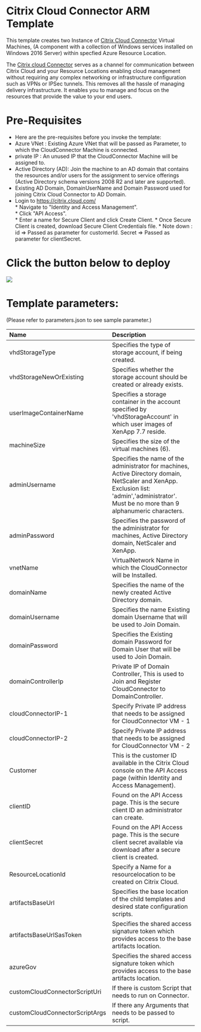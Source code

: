 # Citrix Cloud Connector ARM Template

This template creates two Instance of [Citrix Cloud Connector](https://docs.citrix.com/en-us/citrix-cloud/citrix-cloud-connector.html) Virtual Machines, (A component with a collection of Windows services installed on Windows 2016 Server) within specfied Azure Resource Location.

The [Citrix cloud Connector](https://docs.citrix.com/en-us/citrix-cloud/citrix-cloud-connector.html) serves as a channel for communication between Citrix Cloud and your Resource Locations enabling cloud management without requiring any complex networking or infrastructure configuration such as VPNs or IPSec tunnels. This removes all the hassle of managing delivery infrastructure. It enables you to manage and focus on the resources that provide the value to your end users.

# Pre-Requisites

* Here are the pre-requisites before you invoke the template:
* Azure VNet	: Existing Azure VNet that will be passed as Parameter, to which the CloudConnector Machine is connected.
* private IP	: An unused IP that the CloudConnector Machine will be assigned to.
* Active Directory (AD): Join the machine to an AD domain that contains the resources and/or users for the assignment to service offerings (Active Directory schema versions 2008 R2 and later are supported).
* Existing AD Domain, DomainUserName and Domain Password used for joining Citrix Cloud Connector to AD Domain.
* Login to https://citrix.cloud.com/  
		*  Navigate to "Identity and Access Management".  		
		*  Click "API Access".		
		*  Enter a name for Secure Client and click Create Client.
		*  Once Secure Client is created, download Secure Client Credentials file.
		*  Note down :
                	id	=>	Passed as parameter for customerId.
               		Secret	=>	Passed as parameter for clientSecret.




# Click the button below to deploy

<a href="https://portal.azure.com/#create/Microsoft.Template/uri/https%253A%252F%252Fraw.githubusercontent.com%252Fcitrix%252FCitrixCloudConnector-Deployment-Arm-Templates%252Fmaster%252FmainTemplate.json" target="_blank">
    <img src="http://azuredeploy.net/deploybutton.png"/>
</a>


# Template parameters:

(Please refer to parameters.json to see sample parameter.)

| Name   | Description    |
|:--- |:---|
| vhdStorageType | Specifies the type of storage account, if being created. | 
| vhdStorageNewOrExisting | Specifies whether the storage account should be created or already exists. | 
| userImageContainerName | Specifies a storage container in the account specified by 'vhdStorageAccount' in which user images of XenApp 7.7 reside. | 
| machineSize | Specifies the size of the virtual machines (6). | 
| adminUsername | Specifies the name of the administrator for machines, Active Directory domain, NetScaler and XenApp. Exclusion list: 'admin','administrator'. Must be no more than 9 alphanumeric characters. | 
| adminPassword	| Specifies the password of the administrator for machines, Active Directory domain, NetScaler and XenApp. | 
| vnetName	|	VirtualNetwork Name in which the CloudConnector will be Installed.	|
| domainName | Specifies the name of the newly created Active Directory domain. | 
| domainUsername | Specifies the name Existing domain Username that will be used to Join Domain. | 
| domainPassword | Specifies the Existing domain Password for Domain User that will be used to Join Domain. | 
| domainControllerIp |	Private IP of Domain Controller, This is used to Join and Register CloudConnector to DomainController. |
| cloudConnectorIP-1 | Specify Private IP address that needs to be assigned for CloudConnector VM - 1 |
| cloudConnectorIP-2 | Specify Private IP address that needs to be assigned for CloudConnector VM - 2 |
| Customer | This is the customer ID available in the Citrix Cloud console on the API Access page (within Identity and Access Management). |
| clientID | Found on the API Access page. This is the secure client ID an administrator can create.|
| clientSecret | Found on the API Access page. This is the secure client secret available via download after a secure client is created. |
| ResourceLocationId | Specify a Name for a resourcelocation to be created on Citrix Cloud. |
| artifactsBaseUrl	| Specifies the base location of the child templates and desired state configuration scripts. |
| artifactsBaseUrlSasToken	|	Specifies the shared access signature token which provides access to the base artifacts location. |
| azureGov	| Specifies the shared access signature token which provides access to the base artifacts location. |
| customCloudConnectorScriptUri |	If there is custom Script that needs to run on Connector. |
| customCloudConnectorScriptArgs | If there any Arguments that needs to be passed to script. |